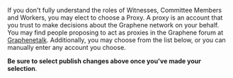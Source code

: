 If you don't fully understand the roles of Witnesses, Committee Members and Workers, you may elect to choose a Proxy. A proxy is an account that you trust to make decisions about the Graphene network on your behalf. You may find people proposing to act as proxies in the Graphene forum at [Graphenetalk](https://bitsharestalk.org/index.php/board,75.0.html). Additionally, you may choose from the list below, or you can manually enter any account you choose.

**Be sure to select publish changes above once you've made your selection**.
